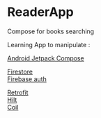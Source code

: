 # ReaderApp
Compose for books searching

Learning App to manipulate :

[Android Jetpack Compose](https://developer.android.com/jetpack/compose?gclid=Cj0KCQjwr-SSBhC9ARIsANhzu16g9WjUgDDXBjAd3d93JvxrIyQbJ5NFvDCYYwZgyfU2Rn59CJrLySMaAjSwEALw_wcB&gclsrc=aw.ds)<br>

[Firestore](https://firebase.google.com/products/firestore?gclid=Cj0KCQjwr-SSBhC9ARIsANhzu15DzvDVEF4GoyUbuKcw0VpGnl5cpabFVM-1IpA3-jp29kuBOXEWYn4aAoPnEALw_wcB&gclsrc=aw.ds)<br>
[Firebase auth](https://firebase.google.com/products/auth?gclid=Cj0KCQjwr-SSBhC9ARIsANhzu14Bd24DtbAGm0NlL4jDyKjFbNMe7P04VFJsxVvBEz_NL9g1FAJatHkaAgVCEALw_wcB&gclsrc=aw.ds)<br>

[Retrofit](https://square.github.io/retrofit/)<br>
[Hilt](https://developer.android.com/training/dependency-injection/hilt-android)<br>
[Coil](https://coil-kt.github.io/coil/compose/)<br>
